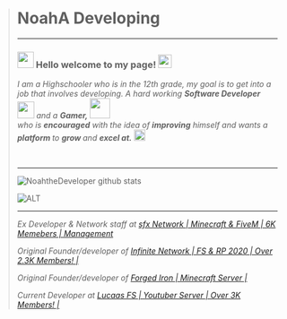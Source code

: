 > # NoahA Developing #
> ---
> 
> 
>### <img src="https://github.com/TheDudeThatCode/TheDudeThatCode/blob/master/Assets/Hi.gif" width="29px"> Hello welcome to my page!&nbsp;<img src="https://github.com/TheDudeThatCode/TheDudeThatCode/blob/master/Assets/Earth.gif" width="24px">
>
><p>
> <em>
>  I am a Highschooler who is in the 12th grade, my goal is to get into a job that involves developing. 
>   A hard working <b>Software Developer</b> <img src="https://github.com/TheDudeThatCode/TheDudeThatCode/blob/master/Assets/Developer.gif" width="30px"> and a <b>Gamer,</b>&nbsp;<img src="https://github.com/TheDudeThatCode/TheDudeThatCode/blob/master/Assets/Designer.gif" width="36px"><br>who is <b>encouraged</b>
>   with the idea of <b>improving</b> himself and wants a <b>platform </b> to 
>   <b>grow </b>and 
>    <b>excel at.</b> <img src="https://github.com/TheDudeThatCode/TheDudeThatCode/blob/master/Assets/Medal.gif" width="20px">
>  </em>  
> </p>
>
>
> <br>
>
> ---
>
> 
> 
> 
>![NoahtheDeveloper github stats](https://github-readme-stats.vercel.app/api?username=NoahtheDeveloper&show_icons=true&hide_border=true)
>
> 
> ![ALT](https://cdn.discordapp.com/attachments/753987920393797793/809191750869450752/standard_4.gif)
> 
> 
> ---
>
> 
> <i>Ex Developer & Network staff at <a href="https://discord.gg/lfs" > sfx Network | Minecraft & FiveM | 6K Memebers | Management </a></i>
> 
> <i>Original Founder/developer of <a href="https://discord.gg/infinitenetwork" > Infinite Network | FS & RP 2020 | Over 2.3K Members! |</a></i>
>
> <i>Original Founder/developer of <a href="https://discord.gg/infinitenetwork" > Forged Iron | Minecraft Server | </a></i>
> 
> <i>Current Developer at <a href="https://discord.gg/lfs" > Lucaas FS | Youtuber Server | Over 3K Members! |</a></i>

